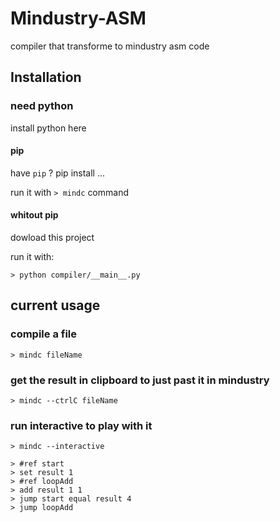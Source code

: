 # Mindustry-ASM

compiler that transforme to mindustry asm code

## Installation

### need python

install python here

#### pip

have `pip` ? pip install ...

run it with `> mindc` command

#### whitout pip

dowload this project

run it with:

 `> python compiler/__main__.py`

## current usage

### compile a file

`> mindc fileName`

### get the result in clipboard to just past it in mindustry

`> mindc --ctrlC fileName`

### run interactive to play with it

`> mindc --interactive`

```plain
> #ref start
> set result 1
> #ref loopAdd
> add result 1 1
> jump start equal result 4
> jump loopAdd
```
